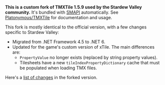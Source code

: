 **This is a custom fork of TMXTile 1.5.9 used by the Stardew Valley community.** It's bundled with
[SMAPI](https://github.com/Pathoschild/SMAPI) automatically. See
[Platonymous/TMXTile](https://github.com/Platonymous/TMXTile) for documentation and usage.

This fork is mostly identical to the official version, with a few changes specific to Stardew Valley:

* Migrated from .NET Framework 4.5 to .NET 6.
* Updated for the game's custom version of xTile. The main differences are:
  * `PropertyValue` no longer exists (replaced by string property values).
  * Tilesheets have a new `tileIndexPropertyDictionary` cache that must be populated when loading TMX files.

Here's a [list of changes](https://github.com/Pathoschild/TMXTile/compare/master...stardew-valley) in the
forked version.
